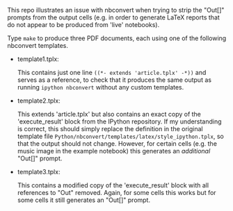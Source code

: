 This repo illustrates an issue with nbconvert when trying to strip the "Out[]"
prompts from the output cells (e.g. in order to generate LaTeX reports that do
not appear to be produced from 'live' notebooks).

Type `make` to produce three PDF documents, each using one of the following
nbconvert templates.

  - template1.tplx:

    This contains just one line `((*- extends 'article.tplx' -*))` and serves
    as a reference, to check that it produces the same output as running
    `ipython nbconvert` without any custom templates.

  - template2.tplx:

    This extends 'article.tplx' but also contains an exact copy of the 'execute_result'
    block from the IPython repository. If my understanding is correct, this should
    simply replace the definition in the original template file
    `Python/nbconvert/templates/latex/style_ipython.tplx`, so that the output
    should not change. However, for certain cells (e.g. the music image in the
    example notebook) this generates an *additional* "Out[]" prompt.

  - template3.tplx:

    This contains a modified copy of the 'execute_result' block with all references
    to "Out" removed. Again, for some cells this works but for some cells it still
    generates an "Out[]" prompt.
